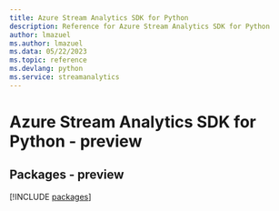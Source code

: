 ```yaml
---
title: Azure Stream Analytics SDK for Python
description: Reference for Azure Stream Analytics SDK for Python
author: lmazuel
ms.author: lmazuel
ms.data: 05/22/2023
ms.topic: reference
ms.devlang: python
ms.service: streamanalytics
---
```

# Azure Stream Analytics SDK for Python - preview
## Packages - preview
[!INCLUDE [packages](stream-analytics-index.md)]